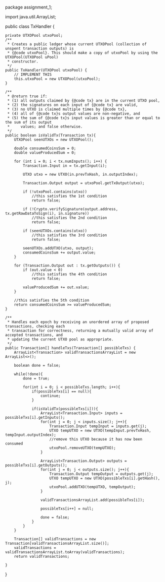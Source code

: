 package assignment_1;

import java.util.ArrayList;

public class TxHandler {

    private UTXOPool utxoPool;
    /**
     * Creates a public ledger whose current UTXOPool (collection of unspent transaction outputs) is
     * {@code utxoPool}. This should make a copy of utxoPool by using the UTXOPool(UTXOPool uPool)
     * constructor.
     */
    public TxHandler(UTXOPool utxoPool) {
        // IMPLEMENT THIS
        this.utxoPool = new UTXOPool(utxoPool);
    }

    /**
     * @return true if:
     * (1) all outputs claimed by {@code tx} are in the current UTXO pool, 
     * (2) the signatures on each input of {@code tx} are valid, 
     * (3) no UTXO is claimed multiple times by {@code tx},
     * (4) all of {@code tx}s output values are non-negative, and
     * (5) the sum of {@code tx}s input values is greater than or equal to the sum of its output
     *     values; and false otherwise.
     */
    public boolean isValidTx(Transaction tx){
        UTXOPool seenUTXOs = new UTXOPool();

        double consumedCoinsSum = 0;
        double valueProducedSum = 0;

        for (int i = 0; i < tx.numInputs(); i++) {
            Transaction.Input in = tx.getInput(i);

            UTXO utxo = new UTXO(in.prevTxHash, in.outputIndex);

            Transaction.Output output = utxoPool.getTxOutput(utxo);

            if (!utxoPool.contains(utxo))
                //this satisfies the 1st condition
                return false;

            if (!Crypto.verifySignature(output.address, tx.getRawDataToSign(i), in.signature))
                //this satisfies the 2nd condition
                return false;

            if (seenUTXOs.contains(utxo))
                //this satisfies the 3rd condition
                return false;

            seenUTXOs.addUTXO(utxo, output);
            consumedCoinsSum += output.value;
        }

        for (Transaction.Output out : tx.getOutputs()) {
            if (out.value < 0)
                //this satisfies the 4th condition
                return false;

            valueProducedSum += out.value;
        }

        //this satisfies the 5th condition
        return consumedCoinsSum >= valueProducedSum;
    }

    /**
     * Handles each epoch by receiving an unordered array of proposed transactions, checking each
     * transaction for correctness, returning a mutually valid array of accepted transactions, and
     * updating the current UTXO pool as appropriate.
     */
    public Transaction[] handleTxs(Transaction[] possibleTxs) {
        ArrayList<Transaction> validTransactionsArrayList = new ArrayList<>();

        boolean done = false;

        while(!done){
            done = true;

            for(int i = 0; i < possibleTxs.length; i++){
                if(possibleTxs[i] == null){
                    continue;
                }

                if(isValidTx(possibleTxs[i])){
                    ArrayList<Transaction.Input> inputs = possibleTxs[i].getInputs();
                    for(int j = 0; j < inputs.size(); j++){
                        Transaction.Input tempInput = inputs.get(j);
                        UTXO tempUTXO = new UTXO(tempInput.prevTxHash, tempInput.outputIndex);
                        //remove this UTXO because it has now been consumed
                        utxoPool.removeUTXO(tempUTXO);
                    }

                    ArrayList<Transaction.Output> outputs = possibleTxs[i].getOutputs();
                    for(int j = 0; j < outputs.size(); j++){
                        Transaction.Output tempOutput = outputs.get(j);
                        UTXO tempUTXO = new UTXO(possibleTxs[i].getHash(), j);
                        utxoPool.addUTXO(tempUTXO, tempOutput);
                    }

                    validTransactionsArrayList.add(possibleTxs[i]);

                    possibleTxs[i++] = null;

                    done = false;
                }
            }
        }

        Transaction[] validTransactions = new Transaction[validTransactionsArrayList.size()];
        validTransactions = validTransactionsArrayList.toArray(validTransactions);
        return validTransactions;

    }
}
